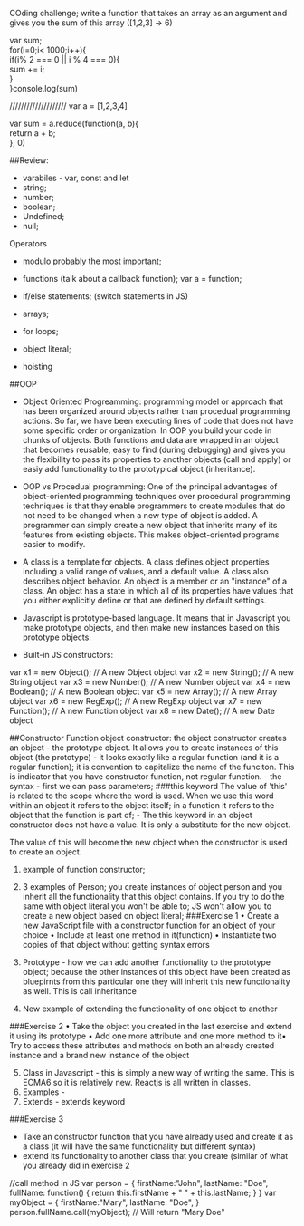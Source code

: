 COding challenge;
write a function that takes an array as an argument and gives you the sum of this array ([1,2,3] -> 6)

var sum;  
for(i=0;i< 1000;i++){  
	if(i% 2 === 0  || i % 4 === 0){  
		sum += i;  
	}   
}console.log(sum)  

////////////////////
var a = [1,2,3,4]  

var sum = a.reduce(function(a, b){  
	return a + b;  
}, 0)  

##Review:
 - varabiles - var, const and let
 - string;  
 - number;  
 - boolean;  
 - Undefined;  
 - null;

 Operators
 - modulo probably the most important;
 - functions
 (talk about a callback function); var a = function;
- if/else statements;
(switch statements in JS)
- arrays;  
- for loops;
- object literal;
 

- hoisting

##OOP

- Object Oriented Progreamming: programming model or approach that has been organized around objects rather than procedual programming actions. So far, we have been executing lines of code that does not have some specific order or organization. In OOP you build your code in chunks of objects. Both functions and data are wrapped in an object that becomes reusable, easy to find (during debugging) and gives you the flexibility to pass its properties to another objects (call and apply) or easiy add functionality to the prototypical object (inheritance). 
 
- OOP vs Procedual programming: One of the principal advantages of object-oriented programming techniques over procedural programming techniques is that they enable programmers to create modules that do not need to be changed when a new type of object is added. A programmer can simply create a new object that inherits many of its features from existing objects. This makes object-oriented programs easier to modify.

- A class is a template for objects. A class defines object properties including a valid range of values, and a default value. A class also describes object behavior. An object is a member or an "instance" of a class. An object has a state in which all of its properties have values that you either explicitly define or that are defined by default settings.
- Javascript is prototype-based language. It means that in Javascript you make prototype objects, and then make new instances based on this prototype objects. 
- Built-in JS constructors:

var x1 = new Object();    // A new Object object
var x2 = new String();    // A new String object
var x3 = new Number();    // A new Number object
var x4 = new Boolean();   // A new Boolean object
var x5 = new Array();     // A new Array object
var x6 = new RegExp();    // A new RegExp object
var x7 = new Function();  // A new Function object
var x8 = new Date();      // A new Date object 

##Constructor Function
object constructor: the object constructor creates an object - the prototype object. It allows you to create instances of this object (the prototype) - it looks exactly like a regular function (and it is a regular function); it is convention to capitalize the name of the funciton. This is indicator that you have constructor function, not regular function. - the syntax - first we can pass parameters; 
###this keyword
The value of 'this' is related to the scope where the word is used. When we use this word within an object it refers to the object itself; in a function it refers to the object that the function is part of; - The this keyword in an object constructor does not have a value. It is only a substitute for the new object.

The value of this will become the new object when the constructor is used to create an object.

1. example of function constructor;
2. 3 examples of Person; you create instances of object person and you inherit all the functionality that this object contains. 
If you try to do the same with object literal you won't be able to; JS won't allow you to create a new object based on object literal;
###Exercise 1
•   Create a new JavaScript file with a constructor function for an object of your choice
•  Include at least one method in it(function)
•   Instantiate two copies of that object without getting syntax errors

3. Prototype - how we can add another functionality to the prototype object; because the other instances of this object have been created as bluepirnts from this particular one they will inherit this new functionality as well. This is call inheritance 

4. New example of extending the functionality of one object to another 

###Exercise 2
•   Take the object you created in the last exercise and extend it using its prototype
•   Add one more attribute and one more method to it•   Try to access these attributes and methods on both an already created instance and a brand new instance of the object

5. Class in Javascript - this is simply a new way of writing the same. This is ECMA6 so it is relatively new. Reactjs is all written in classes.
6. Examples -
7. Extends - extends keyword

###Exercise 3
- Take an constructor function that you have already used and create it as a class (it will have the same functionality but different syntax)
- extend its functionality to another class that you create (similar of what you already did in exercise 2



//call method in JS
var person = {
    firstName:"John",
    lastName: "Doe",
    fullName: function() {
        return this.firstName + " " + this.lastName;
    }
}
var myObject = {
    firstName:"Mary",
    lastName: "Doe",
}
person.fullName.call(myObject);  // Will return "Mary Doe"